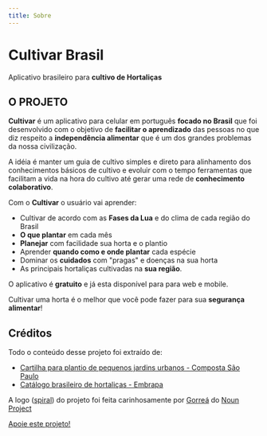 ```yaml
---
title: Sobre
---
```


# Cultivar Brasil

Aplicativo brasileiro para **cultivo de Hortaliças**

## O PROJETO

**Cultivar** é um aplicativo para celular em português **focado no Brasil** que foi desenvolvido com o objetivo de **facilitar o aprendizado** das pessoas no que diz respeito a **independência alimentar** que é um dos grandes problemas da nossa civilização.

A idéia é manter um guia de cultivo simples e direto para alinhamento dos conhecimentos básicos de cultivo e evoluir com o tempo ferramentas que facilitam a vida na hora do cultivo até gerar uma rede de **conhecimento colaborativo**.

Com o **Cultivar** o usuário vai aprender:

- Cultivar de acordo com as **Fases da Lua** e do clima de cada região do Brasil
- **O que plantar** em cada mês
- **Planejar** com facilidade sua horta e o plantio
- Aprender **quando como e onde plantar** cada espécie
- Dominar os **cuidados** com "pragas" e doenças na sua horta
- As principais hortaliças cultivadas na **sua região**.

O aplicativo é **gratuito** e já esta disponível para para web e mobile.

Cultivar uma horta é o melhor que você pode fazer para sua **segurança alimentar**!

## Créditos

Todo o conteúdo desse projeto foi extraído de:

- [Cartilha para plantio de pequenos jardins urbanos - Composta São Paulo](https://compostasaopaulo.eco.br/compostasp_cartilha.pdf)
- [Catálogo brasileiro de hortaliças - Embrapa](https://www.embrapa.br/busca-de-publicacoes/-/publicacao/887213/catalogo-brasileiro-de-hortalicas-saiba-como-plantar-e-aproveitar-50-das-especies-mais-comercializadas-no-pais)

A logo ([spiral](https://thenounproject.com/term/spiral/1247435/)) do projeto foi feita carinhosamente por [Gorreá](https://thenounproject.com/Lauchu) do [Noun Project](http://thenounproject.com/)

[Apoie este projeto!](/colabore)